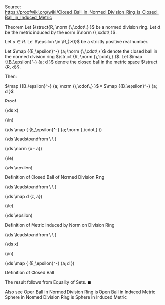 # 

Source: https://proofwiki.org/wiki/Closed_Ball_in_Normed_Division_Ring_is_Closed_Ball_in_Induced_Metric

Theorem
Let $\struct{R, \norm {\,\cdot\,} }$ be a normed division ring.
Let $d$ be the metric induced by the norm $\norm {\,\cdot\,}$.

Let $a \in R$.
Let $\epsilon \in \R_{>0}$ be a strictly positive real number.

Let $\map {{B_\epsilon}^-} {a; \norm {\,\cdot\,} }$ denote the closed ball in the normed division ring $\struct {R, \norm {\,\cdot\,} }$.
Let $\map {{B_\epsilon}^-} {a; d }$ denote the closed ball in the metric space $\struct {R, d}$.

Then:

$\map {{B_\epsilon}^-} {a; \norm {\,\cdot\,} }$ = $\map {{B_\epsilon}^-} {a; d }$


Proof













\(\ds x\)

\(\in\)







\(\ds \map { {B_\epsilon}^-} {a; \norm {\,\cdot\,} }\)














\(\ds \leadstoandfrom \ \ \)





\(\ds \norm {x - a}\)

\(\le\)







\(\ds \epsilon\)





Definition of Closed Ball of Normed Division Ring








\(\ds \leadstoandfrom \ \ \)





\(\ds \map d {x, a}\)

\(\le\)







\(\ds \epsilon\)





Definition of Metric Induced by Norm on Division Ring








\(\ds \leadstoandfrom \ \ \)





\(\ds x\)

\(\in\)







\(\ds \map { {B_\epsilon}^-} {a; d }\)





Definition of Closed Ball



The result follows from Equality of Sets.
$\blacksquare$


Also see
Open Ball in Normed Division Ring is Open Ball in Induced Metric
Sphere in Normed Division Ring is Sphere in Induced Metric




